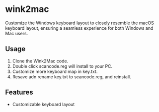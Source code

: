 # wink2mac
Customize the Windows keyboard layout to closely resemble the macOS keyboard layout, ensuring a seamless experience for both Windows and Mac users.

## Usage

1. Clone the Wink2Mac code.
2. Double click scancode.reg will install to your PC.
3. Customize more keyboard map in key.txt.
4. Resave adn rename key.txt to scancode.reg, and reinstall.

## Features

- Customizable keyboard layout